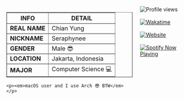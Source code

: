 <div style="display: flex; align-items: flex-start; gap: 20px;">

  <!-- Kiri: ABOUT ME table -->
  <div>
    <table border="1" cellspacing="0" cellpadding="6">
      <thead>
        <tr>
          <th>INFO</th>
          <th>DETAIL</th>
        </tr>
      </thead>
      <tbody>
        <tr>
          <td><strong>REAL NAME</strong></td>
          <td>Chian Yung</td>
        </tr>
        <tr>
          <td><strong>NICKNAME</strong></td>
          <td>Seraphynee</td>
        </tr>
        <tr>
          <td><strong>GENDER</strong></td>
          <td>Male 😎</td>
        </tr>
        <tr>
          <td><strong>LOCATION</strong></td>
          <td>Jakarta, Indonesia</td>
        </tr>
        <tr>
          <td><strong>MAJOR</strong></td>
          <td>Computer Science 💻</td>
        </tr>
      </tbody>
    </table>

    <p><em>macOS user and I use Arch 😎 BTW</em></p>
  </div>

  <!-- Kanan: Badges & Spotify -->
  <div>
    <img src="https://komarev.com/ghpvc/?username=chianyungcode" alt="Profile views">
    <br><br>
    <a href="https://wakatime.com/@697ab2f9-81cb-4eb2-8665-281d9ba95c02">
      <img src="https://wakatime.com/badge/user/697ab2f9-81cb-4eb2-8665-281d9ba95c02.svg" alt="Wakatime">
    </a>
    <br><br>
    <a href="https://chianyung.dev">
      <img src="https://img.shields.io/badge/website-visit-orange" alt="Website">
    </a>
    <br><br>
    <a href="https://spotify-github-profile.kittinanx.com/api/view?uid=31z6po3zjuhyqn3puduci4uc6s3i&redirect=true">
      <img src="https://spotify-github-profile.kittinanx.com/api/view?uid=31z6po3zjuhyqn3puduci4uc6s3i&cover_image=true&theme=novatorem&show_offline=true&background_color=241f31&interchange=false&bar_color=53b14f&bar_color_cover=false" alt="Spotify Now Playing">
    </a>
  </div>

</div>
